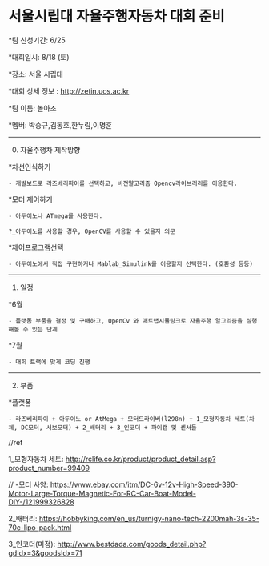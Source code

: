 # 서울시립대 자율주행자동차 대회 준비 
 
 *팀 신청기간: 6/25
 
 *대회일시: 8/18 (토)
 
 *장소: 서울 시립대 
 
 *대회 상세 정보 : http://zetin.uos.ac.kr 
 
 *팀 이름: 놀아조
 
 *멤버: 박승규,김동호,한누림,이명훈
 
---------------------------------

0. 자율주행차 제작방향 

  *차선인식하기 
  
    - 개발보드로 라즈베리파이를 선택하고, 비전알고리즘 Opencv라이브러리를 이용한다.  
    
  *모터 제어하기 
  
    - 아두이노나 ATmega를 사용한다. 
    
    ?_아두이노를 사용할 경우, OpenCV를 사용할 수 있을지 의문
  
  *제어프로그램선택
  
    - 아두이노에서 직접 구현하거나 Mablab_Simulink를 이용할지 선택한다. (호환성 등등) 
   
---------------------------------


1. 일정 

*6월 

    - 플랫폼 부품을 결정 및 구매하고, OpenCv 와 매트랩시뮬링크로 자율주행 알고리즘을 실행해볼 수 있는 단계 
 
*7월

    - 대회 트랙에 맞게 코딩 진행 
 
 ---------------------------------
 
2. 부품 

*플랫폼

    - 라즈베리파이 + 아두이노 or AtMega + 모터드라이버(l298n) + 1_모형자동차 세트(차체, DC모터, 서보모터) + 2_배터리 + 3_인코더 + 파이캠 및 센서들


//ref

1_모형자동차 세트: http://rclife.co.kr/product/product_detail.asp?product_number=99409

// -모터 사양: https://www.ebay.com/itm/DC-6v-12v-High-Speed-390-Motor-Large-Torque-Magnetic-For-RC-Car-Boat-Model-DIY-/121999326828


2_배터리: https://hobbyking.com/en_us/turnigy-nano-tech-2200mah-3s-35-70c-lipo-pack.html

3_인코더(미정): http://www.bestdada.com/goods_detail.php?gdIdx=3&goodsIdx=71

 
